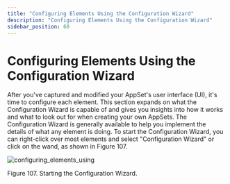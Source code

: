 ```yaml
---
title: "Configuring Elements Using the Configuration Wizard"
description: "Configuring Elements Using the Configuration Wizard"
sidebar_position: 60
---
```


# Configuring Elements Using the Configuration Wizard

After you've captured and modified your AppSet's user interface (UI), it's time to configure each
element. This section expands on what the Configuration Wizard is capable of and gives you insights
into how it works and what to look out for when creating your own AppSets. The Configuration Wizard
is generally available to help you implement the details of what any element is doing. To start the
Configuration Wizard, you can right-click over most elements and select "Configuration Wizard" or
click on the wand, as shown in Figure 107.

![configuring_elements_using](/images/endpointpolicymanager/applicationsettings/designstudio/configurationwizard/configuring_elements_using.webp)

Figure 107. Starting the Configuration Wizard.
